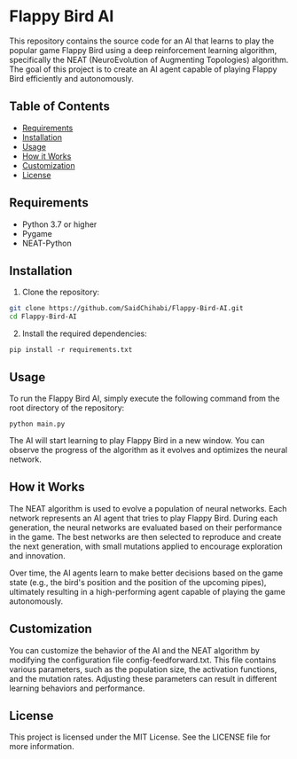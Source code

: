 # Flappy Bird AI

This repository contains the source code for an AI that learns to play the popular game Flappy Bird using a deep reinforcement learning algorithm, specifically the NEAT (NeuroEvolution of Augmenting Topologies) algorithm. The goal of this project is to create an AI agent capable of playing Flappy Bird efficiently and autonomously.

## Table of Contents

- [Requirements](#requirements)
- [Installation](#installation)
- [Usage](#usage)
- [How it Works](#how-it-works)
- [Customization](#customization)
- [License](#license)

## Requirements

- Python 3.7 or higher
- Pygame
- NEAT-Python

## Installation

1. Clone the repository:

```bash
git clone https://github.com/SaidChihabi/Flappy-Bird-AI.git
cd Flappy-Bird-AI
```


2. Install the required dependencies:

```pip install -r requirements.txt```

## Usage

To run the Flappy Bird AI, simply execute the following command from the root directory of the repository:

```python main.py```

The AI will start learning to play Flappy Bird in a new window. You can observe the progress of the algorithm as it evolves and optimizes the neural network.

## How it Works

The NEAT algorithm is used to evolve a population of neural networks. Each network represents an AI agent that tries to play Flappy Bird. During each generation, the neural networks are evaluated based on their performance in the game. The best networks are then selected to reproduce and create the next generation, with small mutations applied to encourage exploration and innovation.

Over time, the AI agents learn to make better decisions based on the game state (e.g., the bird's position and the position of the upcoming pipes), ultimately resulting in a high-performing agent capable of playing the game autonomously.

## Customization

You can customize the behavior of the AI and the NEAT algorithm by modifying the configuration file config-feedforward.txt. This file contains various parameters, such as the population size, the activation functions, and the mutation rates. Adjusting these parameters can result in different learning behaviors and performance.

## License

This project is licensed under the MIT License. See the LICENSE file for more information.

